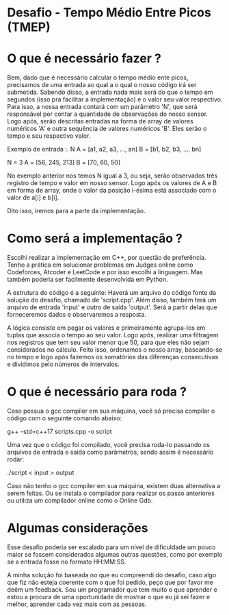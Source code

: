# Desafio - Tempo Médio Entre Picos (TMEP)

# O que é necessário fazer ?
Bem, dado que é necessário calcular o tempo médio ente picos, precisamos de uma entrada ao qual a o qual o nosso código irá ser submetida. Sabendo disso, a entrada nada mais será do que o tempo em segundos (isso pra facilitar a implementação) e o valor seu valor respectivo. Para isso, a nossa entrada contará com um parâmetro 'N', que será responsável por contar a quantidade de observações do nosso sensor. Logo após, serão descritas entradas na forma de array de valores numéricos 'A' e outra sequência de valores numéricos 'B'. Eles serão o tempo e seu respectivo valor.

Exemplo de entrada :.
N
A = [a1, a2, a3, ..., an]
B = [b1, b2, b3, ..., bn]

N = 3
A = [56, 245, 213]
B = [70, 60, 50]

No exemplo anterior nos temos N igual a 3, ou seja, serão observados três registro de tempo e valor em nosso sensor. Logo após os valores de A e B em forma de array, onde o valor da posição i-ésima está associado com o valor de a[i] e b[i].

Dito isso, iremos para a parte da implementação.

# Como será a implementação ?
Escolhi realizar a implementação em C++, por questão de preferência. Tenho a prática em solucionar problemas em Judges online como Codeforces, Atcoder e LeetCode e por isso escolhi a linguagem. Mas também poderia ser facilmente desenvolvida em Python.

A estrutura do código é a seguinte: Haverá um arquivo do código fonte da solução do desafio, chamado de 'script.cpp'. Além disso, também terá um arquivo de entrada 'input' e outro de saída 'output'. Será a partir delas que forneceremos dados e observaremos a resposta.

A lógica consiste em pegar os valores e primeiramente agrupa-los em tuplas que associa o tempo ao seu valor. Logo após, realizar uma filtragem nos registros que tem seu valor menor que 50, para que eles não sejam considerados no cálculo. Feito isso, ordenamos o nosso array, baseando-se no tempo e logo após fazemos os somatórios das diferenças consecutivas e dividimos pelo números de intervalos.

# O que é necessário para roda ?
Caso possua o gcc compiler em sua máquina, você só precisa compilar o código com o seguinte comando abaixo:

g++ -std=c++17 scripts.cpp -o script

Uma vez que o código foi compilado, você precisa roda-lo passando os arquivos de entrada e saída como parâmetros, sendo assim é necessário rodar:

./script < input > output

Caso não tenho o gcc compiler em sua máquina, existem duas alternativa a serem feitas. Ou se instala o compilador para realizar os passo anteriores ou utiliza um compilador online como o Online Gdb.

# Algumas considerações
Esse desafio poderia ser escalado para um nível de dificuldade um pouco maior se fossem considerados algumas outras    questões, como por exemplo se a entrada fosse no formato HH:MM:SS.

A minha solução foi baseada no que eu compreendi do desafio, caso algo que fiz não esteja coerente com o que foi pedido, peço que por favor me deêm um feedback. Sou um programador que tem muito o que aprender e estou a procura de uma oportunidade de mostrar o que eu já sei fazer e melhor, aprender cada vez mais com as pessoas.
